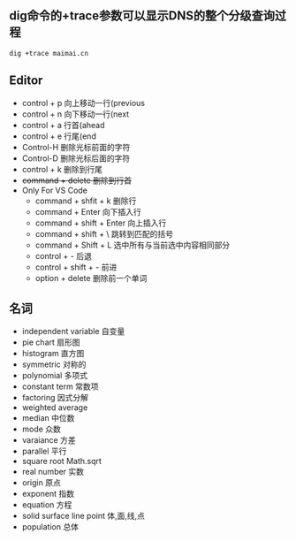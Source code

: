 ## dig命令的+trace参数可以显示DNS的整个分级查询过程
```
dig +trace maimai.cn
```

## Editor
- control + p 向上移动一行(previous
- control + n 向下移动一行(next
- control + a 行首(ahead
- control + e 行尾(end
- Control-H 删除光标前面的字符
- Control-D 删除光标后面的字符
- control + k 删除到行尾
- <del>command + delete 删除到行首</del>
- Only For VS Code
	* command + shfit + k 删除行
	* command + Enter 向下插入行
	* command + shift + Enter 向上插入行
	* command + shift + \ 跳转到匹配的括号
	* command + Shift + L 选中所有与当前选中内容相同部分
	* control + - 后退
	* control + shift + - 前进
	* option + delete 删除前一个单词

## 名词
* independent variable 自变量
* pie chart 扇形图
* histogram 直方图
* symmetric 对称的
* polynomial 多项式
* constant term 常数项
* factoring 因式分解
* weighted average
* median 中位数
* mode 众数
* varaiance 方差
* parallel 平行
* square root Math.sqrt
* real number 实数
* origin 原点
* exponent 指数
* equation 方程
* solid surface line point 体,面,线,点
* population 总体